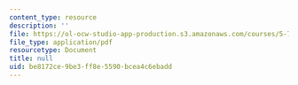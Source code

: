 ```yaml
---
content_type: resource
description: ''
file: https://ol-ocw-studio-app-production.s3.amazonaws.com/courses/5-73-quantum-mechanics-i-fall-2018/be8172ce9be3ff8e5590bcea4c6ebadd_MIT5_73F18_Lec16.pdf
file_type: application/pdf
resourcetype: Document
title: null
uid: be8172ce-9be3-ff8e-5590-bcea4c6ebadd
---
```

